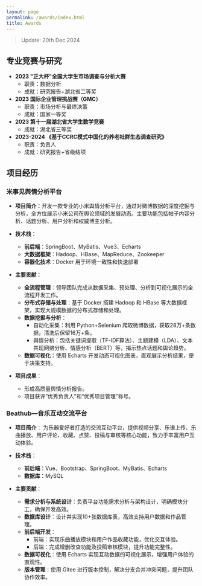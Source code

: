 ```yaml
---
layout: page
permalink: /awards/index.html
title: Awards
---
```


> Update: 20th Dec 2024

## 专业竞赛与研究
- **2023 "正大杯"全国大学生市场调查与分析大赛**
	- 职责：数据分析  
	- 成就：研究报告+湖北省二等奖
- **2023 国际企业管理挑战赛（GMC）**
	- 职责：市场分析与最终决策
	- 成就：国家一等奖
-  **2023 第十一届湖北省大学生数学竞赛**
	- 成就：湖北省三等奖
- **2023-2024 《基于CCRC模式中国化的养老社群生态调查研究》**
	- 职责：负责人
	- 成就：研究报告+省级结项
	
## 项目经历
### 米事见舆情分析平台
- **项目简介**：开发一款专业的小米舆情分析平台，通过对微博数据的深度挖掘与分析，全方位展示小米公司在舆论领域的发展动态。主要功能包括帖子内容分析、话题分析、用户分析和权威博主分析。

- **技术栈**：
	- **前后端**：SpringBoot、MyBatis、Vue3、Echarts
	- **大数据框架**：Hadoop、HBase、MapReduce、Zookeeper
	- **容器化技术**：Docker 用于环境一致性和快速部署
- **主要贡献**：
	- **全流程管理**：领导团队完成从数据采集、预处理、分析到可视化展示的全流程开发工作。
	- **分布式存储与处理**：基于 Docker 搭建 Hadoop 和 HBase 等大数据框架，实现大规模数据的分布式存储和处理。
	- **数据挖掘与分析**：
		- 自动化采集：利用 Python+Selenium 爬取微博数据，获取28万+条数据，清洗后保留16万+条。
		- 舆情分析：包括关键词提取（TF-IDF算法）、主题建模（LDA）、文本共现网络分析、情感分析（BERT）等，揭示热点话题和舆论趋势。
	- **数据可视化**：使用 Echarts 开发动态可视化图表，直观展示分析结果，便于决策支持。
- **项目成果**：
	- 形成高质量舆情分析报告。
	- 项目获评“优秀负责人”和“优秀项目管理”称号。
	
### Beathub—音乐互动交流平台

- **项目简介**：
  为乐器爱好者打造的交流互动平台，提供视频分享、乐谱上传、乐曲播放、用户评论、收藏、点赞、投稿与审核等核心功能，致力于丰富用户互动体验。

- **技术栈**：
	- **前后端**：Vue、Bootstrap、SpringBoot、MyBatis、Echarts
	- **数据库**：MySQL

- **主要贡献**：
	- **需求分析与系统设计**：负责平台功能需求分析与架构设计，明确模块分工，确保开发高效。
	- **数据库设计**：设计并实现10+张数据库表，高效支持用户数据和作品管理。
	- **前后端开发**：
		- 前端：实现乐曲播放模块和用户作品收藏功能，优化交互体验。
		- 后端：完成增删改查功能及投稿审核模块，提升功能完整性。
	- **数据可视化**：使用 Echarts 实现互动数据的可视化展示，增强用户体验的直观性。
	- **版本管理**：使用 Gitee 进行版本控制，解决分支合并冲突问题，提升团队协作效率。